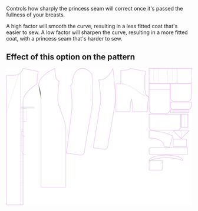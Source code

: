 
Controls how sharply the princess seam will correct once it's passed the fullness of your breasts.

A high factor will smooth the curve, resulting in a less fitted coat that's easier to sew. A low factor will sharpen the curve, resulting in a more fitted coat, with a princess seam that's harder to sew.


## Effect of this option on the pattern
![This image shows the effect of this option by superimposing several variants that have a different value for this option](carlita_contour_sample.svg "Effect of this option on the pattern")